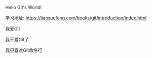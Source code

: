 Hello Git's World!

学习地址: https://liaoxuefeng.com/books/git/introduction/index.html

我爱Git

我不爱Git了

我只喜欢Git命令行
